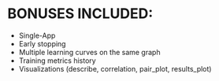 # BONUSES INCLUDED:

- Single-App
- Early stopping
- Multiple learning curves on the same graph
- Training metrics history
- Visualizations (describe, correlation, pair_plot, results_plot)
